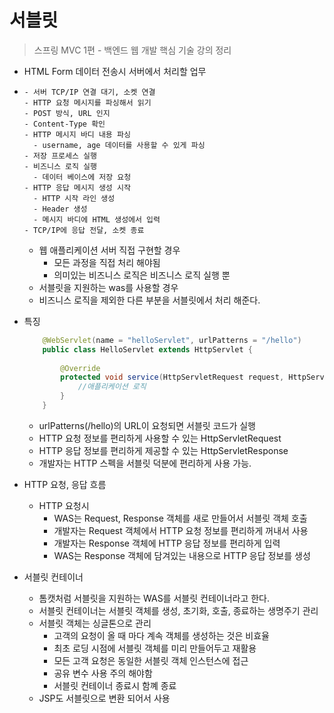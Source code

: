 # 서블릿
> 스프링 MVC 1편 - 백엔드 웹 개발 핵심 기술 강의 정리
- HTML Form 데이터 전송시 서버에서 처리할 업무
- 
    ``` 
    - 서버 TCP/IP 연결 대기, 소켓 연결
    - HTTP 요청 메시지를 파싱해서 읽기
    - POST 방식, URL 인지
    - Content-Type 확인
    - HTTP 메시지 바디 내용 파싱
      - username, age 데이터를 사용할 수 있게 파싱
    - 저장 프로세스 실행
    - 비즈니스 로직 실행
      - 데이터 베이스에 저장 요청
    - HTTP 응답 메시지 생성 시작
      - HTTP 시작 라인 생성
      - Header 생성
      - 메시지 바디에 HTML 생성에서 입력
    - TCP/IP에 응답 전달, 소켓 종료
    ```
  - 웹 애플리케이션 서버 직접 구현할 경우
    - 모든 과정을 직접 처리 해야됨
    - 의미있는 비즈니스 로직은 비즈니스 로직 실행 뿐
  - 서블릿을 지원하는 was를 사용할 경우
   - 비즈니스 로직을 제외한 다른 부분을 서블릿에서 처리 해준다.

- 특징
    ```java
        @WebServlet(name = "helloServlet", urlPatterns = "/hello")
        public class HelloServlet extends HttpServlet {
            
            @Override
            protected void service(HttpServletRequest request, HttpServletResponse response) {
                //애플리케이션 로직
            }
        }
    ```
  - urlPatterns(/hello)의 URL이 요청되면 서블릿 코드가 실행
  - HTTP 요청 정보를 편리하게 사용할 수 있는 HttpServletRequest
  - HTTP 응답 정보를 편리하게 제공할 수 있는 HttpServletResponse
  - 개발자는 HTTP 스펙을 서블릿 덕분에 편리하게 사용 가능.

- HTTP 요청, 응답 흐름
  - HTTP 요청시
    - WAS는 Request, Response 객체를 새로 만들어서 서블릿 객체 호출
    - 개발자는 Request 객체에서 HTTP 요청 정보를 편리하게 꺼내서 사용
    - 개발자는 Response 객체에 HTTP 응답 정보를 편리하게 입력
    - WAS는 Response 객체에 담겨있는 내용으로 HTTP 응답 정보를 생성

- 서블릿 컨테이너
  - 톰캣처럼 서블릿을 지원하는 WAS를 서블릿 컨테이너라고 한다.
  - 서블릿 컨테이너는 서블릿 객체를 생성, 초기화, 호출, 종료하는 생명주기 관리
  - 서블릿 객체는 싱글톤으로 관리
    - 고객의 요청이 올 때 마다 계속 객체를 생성하는 것은 비효율
    - 최초 로딩 시점에 서블릿 객체를 미리 만들어두고 재활용
    - 모든 고객 요청은 동일한 서블릿 객체 인스턴스에 접근
    - 공유 변수 사용 주의 해야함
    - 서블릿 컨테이너 종료시 함꼐 종료
  - JSP도 서블릿으로 변환 되어서 사용


